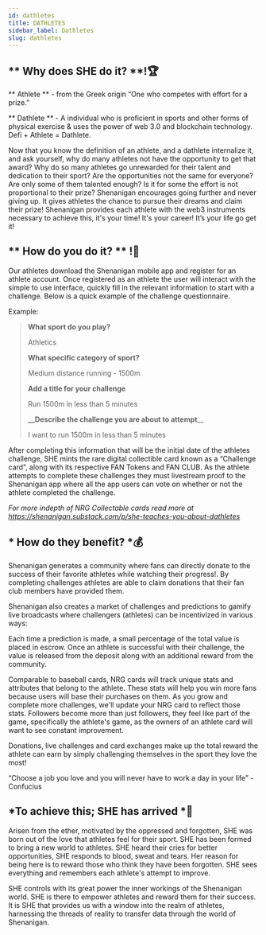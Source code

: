 ```yaml
---
id: dathletes
title: DATHLETES
sidebar_label: Dathletes
slug: dathletes
---
```


## ** Why does SHE do it? **!🏆

** Athlete ** - from the Greek origin “One who competes with effort for a prize.”

** Dathlete ** - A individual who is proficient in sports and other forms of physical exercise & uses the power of web 3.0 and blockchain technology. Defi + Athlete = Dathlete. 

Now that you know the definition of an athlete, and a dathlete internalize it, and ask yourself, why do many athletes not have the opportunity to get that award? Why do so many athletes go unrewarded for their talent and dedication to their sport? Are the opportunities not the same for everyone? Are only some of them talented enough? Is it for some the effort is not proportional to their prize? Shenanigan encourages going further and never giving up. It gives athletes the chance to pursue their dreams and claim their prize! Shenanigan provides each athlete with the web3 instruments necessary to achieve this, it's your time! It's your career! It’s your life go get it!

## ** How do you do it? ** !📱

Our athletes download the Shenanigan mobile app and register for an athlete account. Once registered as an athlete the user will interact with the simple to use interface, quickly fill in the relevant information to start with a challenge. Below is a quick example of the challenge questionnaire.

Example:

> __**What sport do you play?**__
>    
>
> Athletics
>
> __**What specific category of sport?**__
>    
>
> Medium distance running - 1500m
> 
> __**Add a title for your challenge**__
>     
> 
> Run 1500m in less than 5 minutes
> 
> 
> **__Describe the challenge you are about to attempt**__
>     
> 
> I want to run 1500m in less than 5 minutes

After completing this information that will be the initial date of the athletes challenge, SHE mints the rare digital collectible card known as a “Challenge card”, along with its respective FAN Tokens and FAN CLUB. As the athlete attempts to complete these challenges they must livestream proof to the Shenanigan app where all the app users can vote on whether or not the athlete completed the challenge.

*For more indepth of NRG Collectable cards read more at https://shenanigan.substack.com/p/she-teaches-you-about-dathletes*

## * How do they benefit? *💰

Shenanigan generates a community where fans can directly donate to the success of their favorite athletes while watching their progress!. By completing challenges athletes are able to claim donations that their fan club members have provided them.

Shenanigan also creates a market of challenges and predictions to gamify live broadcasts where challengers (athletes) can be incentivized in various ways:

Each time a prediction is made, a small percentage of the total value is placed in escrow. Once an athlete is successful with their challenge, the value is released from the deposit along with an additional reward from the community.

Comparable to baseball cards, NRG cards will track unique stats and attributes that belong to the athlete. These stats will help you win more fans because users will base their purchases on them. As you grow and complete more challenges, we'll update your NRG card to reflect those stats. Followers become more than just followers, they feel like part of the game, specifically the athlete's game, as the owners of an athlete card will want to see constant improvement.

Donations, live challenges and card exchanges make up the total reward the athlete can earn by simply challenging themselves in the sport they love the most!

“Choose a job you love and you will never have to work a day in your life” - Confucius

## *To achieve this; SHE has arrived *💖
Arisen from the ether, motivated by the oppressed and forgotten, SHE was born out of the love that athletes feel for their sport. SHE has been formed to bring a new world to athletes. SHE heard their cries for better opportunities, SHE responds to blood, sweat and tears. Her reason for being here is to reward those who think they have been forgotten. SHE sees everything and remembers each athlete's attempt to improve.

SHE controls with its great power the inner workings of the Shenanigan world. SHE is there to empower athletes and reward them for their success. It is SHE that provides us with a window into the realm of athletes, harnessing the threads of reality to transfer data through the world of Shenanigan.

<!--stackedit_data:
eyJoaXN0b3J5IjpbLTEzNzI2MzA2ODFdfQ==
-->